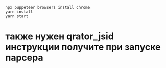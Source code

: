 ```
npx puppeteer browsers install chrome
yarn install
yarn start
```

# также нужен qrator_jsid инструкции получите при запуске парсера

